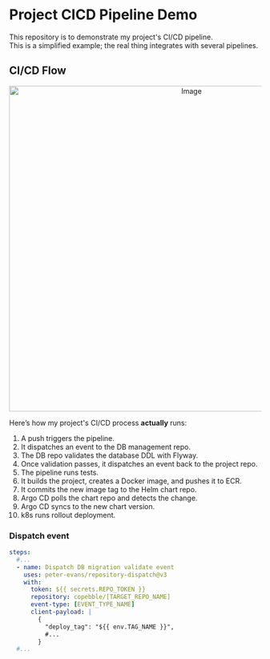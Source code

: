 # Project CICD Pipeline Demo

This repository is to demonstrate my project's CI/CD pipeline.  
This is a simplified example; the real thing integrates with several pipelines.

## CI/CD Flow

<p align="center"><img width="712" height="650" alt="Image" src="https://github.com/user-attachments/assets/7febbd38-c0e4-4cd6-8d03-972489244126" /></p>

Here’s how my project's CI/CD process **actually** runs:

1. A push triggers the pipeline.
2. It dispatches an event to the DB management repo.
3. The DB repo validates the database DDL with Flyway.
4. Once validation passes, it dispatches an event back to the project repo.
5. The pipeline runs tests.
6. It builds the project, creates a Docker image, and pushes it to ECR.
7. It commits the new image tag to the Helm chart repo.
8. Argo CD polls the chart repo and detects the change.
9. Argo CD syncs to the new chart version.
10. k8s runs rollout deployment.

### Dispatch event

```yaml
steps:
  #...
  - name: Dispatch DB migration validate event
    uses: peter-evans/repository-dispatch@v3
    with:
      token: ${{ secrets.REPO_TOKEN }}
      repository: copebble/[TARGET_REPO_NAME]
      event-type: [EVENT_TYPE_NAME]
      client-payload: |
        {
          "deploy_tag": "${{ env.TAG_NAME }}",
          #...
        }
  #...
```
